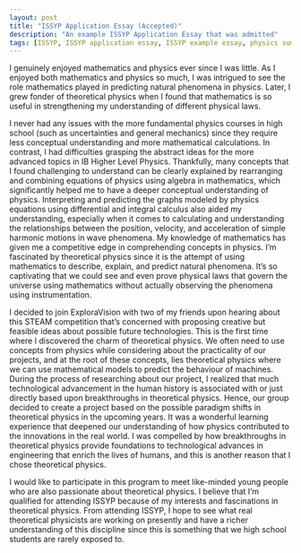 ```yaml
---
layout: post
title: "ISSYP Application Essay (Accepted)"
description: "An example ISSYP Application Essay that was admitted"
tags: [ISSYP, ISSYP application essay, ISSYP example essay, physics summer camp application essay,]
---
```


I genuinely enjoyed mathematics and physics ever since I was little. As I enjoyed both mathematics and physics so much, I was intrigued to see the role mathematics played in predicting natural phenomena in physics. Later, I grew fonder of theoretical physics when I found that mathematics is so useful in strengthening my understanding of different physical laws.

I never had any issues with the more fundamental physics courses in high school (such as uncertainties and general mechanics) since they require less conceptual understanding and more mathematical calculations. In contrast, I had difficulties grasping the abstract ideas for the more advanced topics in IB Higher Level Physics. Thankfully, many concepts that I found challenging to understand can be clearly explained by rearranging and combining equations of physics using algebra in mathematics, which significantly helped me to have a deeper conceptual understanding of physics. Interpreting and predicting the graphs modeled by physics equations using differential and integral calculus also aided my understanding, especially when it comes to calculating and understanding the relationships between the position, velocity, and acceleration of simple harmonic motions in wave phenomena. My knowledge of mathematics has given me a competitive edge in comprehending concepts in physics. I’m fascinated by theoretical physics since it is the attempt of using mathematics to describe, explain, and predict natural phenomena. It’s so captivating that we could see and even prove physical laws that govern the universe using mathematics without actually observing the phenomena using instrumentation. 

I decided to join ExploraVision with two of my friends upon hearing about this STEAM competition that’s concerned with proposing creative but feasible ideas about possible future technologies. This is the first time where I discovered the charm of theoretical physics. We often need to use concepts from physics while considering about the practicality of our projects, and at the root of these concepts, lies theoretical physics where we can use mathematical models to predict the behaviour of machines. During the process of researching about our project, I realized that much technological advancement in the human history is associated with or just directly based upon breakthroughs in theoretical physics. Hence, our group decided to create a project based on the possible paradigm shifts in theoretical physics in the upcoming years. It was a wonderful learning experience that deepened our understanding of how physics contributed to the innovations in the real world. I was compelled by how breakthroughs in theoretical physics provide foundations to technological advances in engineering that enrich the lives of humans, and this is another reason that I chose theoretical physics.

I would like to participate in this program to meet like-minded young people who are also passionate about theoretical physics. I believe that I’m qualified for attending ISSYP because of my interests and fascinations in theoretical physics. From attending ISSYP, I hope to see what real theoretical physicists are working on presently and have a richer understanding of this discipline since this is something that we high school students are rarely exposed to.
